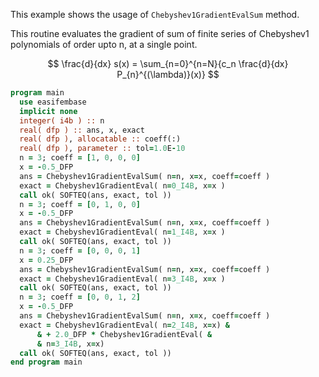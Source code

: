 This example shows the usage of `Chebyshev1GradientEvalSum` method. 

This routine evaluates the gradient of sum of finite series of Chebyshev1 polynomials of order upto n, at a single point.

$$
\frac{d}{dx} s(x) = \sum_{n=0}^{n=N}{c_n \frac{d}{dx} P_{n}^{(\lambda)}(x)}
$$

```fortran
program main
  use easifembase
  implicit none
  integer( i4b ) :: n
  real( dfp ) :: ans, x, exact
  real( dfp ), allocatable :: coeff(:)
  real( dfp ), parameter :: tol=1.0E-10
  n = 3; coeff = [1, 0, 0, 0]
  x = -0.5_DFP
  ans = Chebyshev1GradientEvalSum( n=n, x=x, coeff=coeff )
  exact = Chebyshev1GradientEval( n=0_I4B, x=x )
  call ok( SOFTEQ(ans, exact, tol ))
  n = 3; coeff = [0, 1, 0, 0]
  x = -0.5_DFP
  ans = Chebyshev1GradientEvalSum( n=n, x=x, coeff=coeff )
  exact = Chebyshev1GradientEval( n=1_I4B, x=x )
  call ok( SOFTEQ(ans, exact, tol ))
  n = 3; coeff = [0, 0, 0, 1]
  x = 0.25_DFP
  ans = Chebyshev1GradientEvalSum( n=n, x=x, coeff=coeff )
  exact = Chebyshev1GradientEval( n=3_I4B, x=x )
  call ok( SOFTEQ(ans, exact, tol ))
  n = 3; coeff = [0, 0, 1, 2]
  x = -0.5_DFP
  ans = Chebyshev1GradientEvalSum( n=n, x=x, coeff=coeff )
  exact = Chebyshev1GradientEval( n=2_I4B, x=x) &
      & + 2.0_DFP * Chebyshev1GradientEval( &
      & n=3_I4B, x=x)
  call ok( SOFTEQ(ans, exact, tol ))
end program main
```

